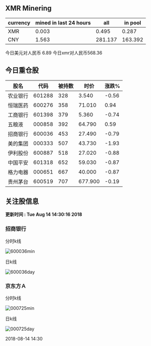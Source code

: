 ## XMR Minering

|currency|mined in last 24 hours|all|in pool|
|---|---|---|---|
|XMR|0.003|0.495|0.287|
|CNY|1.563|281.137|163.392|

今日美元对人民币 6.89	今日xmr对人民币568.36


## 今日重仓股 

|股名|代码|被持数|时价|涨跌%|
|---|---|---|---|---|
|农业银行|601288|328|3.540|-0.56|
|恒瑞医药|600276|358|71.010|0.94|
|工商银行|601398|379|5.360|-0.74|
|五粮液|000858|392|64.790|0.59|
|招商银行|600036|453|27.490|-0.79|
|美的集团|000333|507|43.730|-1.93|
|伊利股份|600887|518|27.020|-0.88|
|中国平安|601318|652|59.030|-0.87|
|格力电器|000651|667|40.000|-0.87|
|贵州茅台|600519|707|677.900|-0.19|

## 关注股信息
**更新时间 : Tue Aug 14 14:30:16 2018**
### 招商银行 
分时k线

![600036min](http://image.sinajs.cn/newchart/min/n/sh600036.gif)

日k线

![600036day](http://image.sinajs.cn/newchart/daily/n/sh600036.gif)

### 京东方Ａ 
分时k线

![000725min](http://image.sinajs.cn/newchart/min/n/sz000725.gif)

日k线

![000725day](http://image.sinajs.cn/newchart/daily/n/sz000725.gif)

2018-08-14 14:30